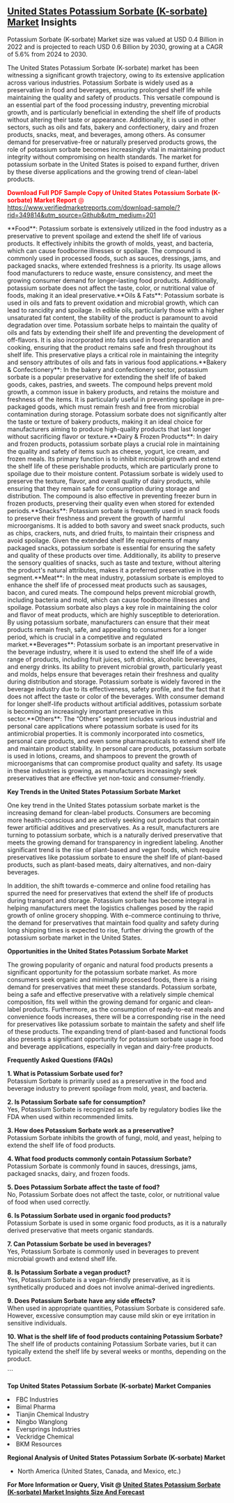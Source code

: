 <h2><a href="https://www.verifiedmarketreports.com/download-sample/?rid=349814&amp;utm_source=Github&amp;utm_medium=201" target="_blank">United States Potassium Sorbate (K-sorbate) Market</a> Insights</h2><p>Potassium Sorbate (K-sorbate) Market size was valued at USD 0.4 Billion in 2022 and is projected to reach USD 0.6 Billion by 2030, growing at a CAGR of 5.6% from 2024 to 2030.</p><p><p>The United States Potassium Sorbate (K-sorbate) market has been witnessing a significant growth trajectory, owing to its extensive application across various industries. Potassium Sorbate is widely used as a preservative in food and beverages, ensuring prolonged shelf life while maintaining the quality and safety of products. This versatile compound is an essential part of the food processing industry, preventing microbial growth, and is particularly beneficial in extending the shelf life of products without altering their taste or appearance. Additionally, it is used in other sectors, such as oils and fats, bakery and confectionery, dairy and frozen products, snacks, meat, and beverages, among others. As consumer demand for preservative-free or naturally preserved products grows, the role of potassium sorbate becomes increasingly vital in maintaining product integrity without compromising on health standards. The market for potassium sorbate in the United States is poised to expand further, driven by these diverse applications and the growing trend of clean-label products.<p><span class=""><span style="color: #ff0000;"><strong>Download Full PDF Sample Copy of United States Potassium Sorbate (K-sorbate) Market Report</strong> @ </span><a href="https://www.verifiedmarketreports.com/download-sample/?rid=349814&amp;utm_source=Github&amp;utm_medium=201" target="_blank">https://www.verifiedmarketreports.com/download-sample/?rid=349814&amp;utm_source=Github&amp;utm_medium=201</a></span></p></p><p>**Food**: Potassium sorbate is extensively utilized in the food industry as a preservative to prevent spoilage and extend the shelf life of various products. It effectively inhibits the growth of molds, yeast, and bacteria, which can cause foodborne illnesses or spoilage. The compound is commonly used in processed foods, such as sauces, dressings, jams, and packaged snacks, where extended freshness is a priority. Its usage allows food manufacturers to reduce waste, ensure consistency, and meet the growing consumer demand for longer-lasting food products. Additionally, potassium sorbate does not affect the taste, color, or nutritional value of foods, making it an ideal preservative.**Oils & Fats**: Potassium sorbate is used in oils and fats to prevent oxidation and microbial growth, which can lead to rancidity and spoilage. In edible oils, particularly those with a higher unsaturated fat content, the stability of the product is paramount to avoid degradation over time. Potassium sorbate helps to maintain the quality of oils and fats by extending their shelf life and preventing the development of off-flavors. It is also incorporated into fats used in food preparation and cooking, ensuring that the product remains safe and fresh throughout its shelf life. This preservative plays a critical role in maintaining the integrity and sensory attributes of oils and fats in various food applications.**Bakery & Confectionery**: In the bakery and confectionery sector, potassium sorbate is a popular preservative for extending the shelf life of baked goods, cakes, pastries, and sweets. The compound helps prevent mold growth, a common issue in bakery products, and retains the moisture and freshness of the items. It is particularly useful in preventing spoilage in pre-packaged goods, which must remain fresh and free from microbial contamination during storage. Potassium sorbate does not significantly alter the taste or texture of bakery products, making it an ideal choice for manufacturers aiming to produce high-quality products that last longer without sacrificing flavor or texture.**Dairy & Frozen Products**: In dairy and frozen products, potassium sorbate plays a crucial role in maintaining the quality and safety of items such as cheese, yogurt, ice cream, and frozen meals. Its primary function is to inhibit microbial growth and extend the shelf life of these perishable products, which are particularly prone to spoilage due to their moisture content. Potassium sorbate is widely used to preserve the texture, flavor, and overall quality of dairy products, while ensuring that they remain safe for consumption during storage and distribution. The compound is also effective in preventing freezer burn in frozen products, preserving their quality even when stored for extended periods.**Snacks**: Potassium sorbate is frequently used in snack foods to preserve their freshness and prevent the growth of harmful microorganisms. It is added to both savory and sweet snack products, such as chips, crackers, nuts, and dried fruits, to maintain their crispness and avoid spoilage. Given the extended shelf life requirements of many packaged snacks, potassium sorbate is essential for ensuring the safety and quality of these products over time. Additionally, its ability to preserve the sensory qualities of snacks, such as taste and texture, without altering the product's natural attributes, makes it a preferred preservative in this segment.**Meat**: In the meat industry, potassium sorbate is employed to enhance the shelf life of processed meat products such as sausages, bacon, and cured meats. The compound helps prevent microbial growth, including bacteria and mold, which can cause foodborne illnesses and spoilage. Potassium sorbate also plays a key role in maintaining the color and flavor of meat products, which are highly susceptible to deterioration. By using potassium sorbate, manufacturers can ensure that their meat products remain fresh, safe, and appealing to consumers for a longer period, which is crucial in a competitive and regulated market.**Beverages**: Potassium sorbate is an important preservative in the beverage industry, where it is used to extend the shelf life of a wide range of products, including fruit juices, soft drinks, alcoholic beverages, and energy drinks. Its ability to prevent microbial growth, particularly yeast and molds, helps ensure that beverages retain their freshness and quality during distribution and storage. Potassium sorbate is widely favored in the beverage industry due to its effectiveness, safety profile, and the fact that it does not affect the taste or color of the beverages. With consumer demand for longer shelf-life products without artificial additives, potassium sorbate is becoming an increasingly important preservative in this sector.**Others**: The “Others” segment includes various industrial and personal care applications where potassium sorbate is used for its antimicrobial properties. It is commonly incorporated into cosmetics, personal care products, and even some pharmaceuticals to extend shelf life and maintain product stability. In personal care products, potassium sorbate is used in lotions, creams, and shampoos to prevent the growth of microorganisms that can compromise product quality and safety. Its usage in these industries is growing, as manufacturers increasingly seek preservatives that are effective yet non-toxic and consumer-friendly.<p><strong>Key Trends in the United States Potassium Sorbate Market</strong></p><p>One key trend in the United States potassium sorbate market is the increasing demand for clean-label products. Consumers are becoming more health-conscious and are actively seeking out products that contain fewer artificial additives and preservatives. As a result, manufacturers are turning to potassium sorbate, which is a naturally derived preservative that meets the growing demand for transparency in ingredient labeling. Another significant trend is the rise of plant-based and vegan foods, which require preservatives like potassium sorbate to ensure the shelf life of plant-based products, such as plant-based meats, dairy alternatives, and non-dairy beverages.</p><p>In addition, the shift towards e-commerce and online food retailing has spurred the need for preservatives that extend the shelf life of products during transport and storage. Potassium sorbate has become integral in helping manufacturers meet the logistics challenges posed by the rapid growth of online grocery shopping. With e-commerce continuing to thrive, the demand for preservatives that maintain food quality and safety during long shipping times is expected to rise, further driving the growth of the potassium sorbate market in the United States.</p><p><strong>Opportunities in the United States Potassium Sorbate Market</strong></p><p>The growing popularity of organic and natural food products presents a significant opportunity for the potassium sorbate market. As more consumers seek organic and minimally processed foods, there is a rising demand for preservatives that meet these standards. Potassium sorbate, being a safe and effective preservative with a relatively simple chemical composition, fits well within the growing demand for organic and clean-label products. Furthermore, as the consumption of ready-to-eat meals and convenience foods increases, there will be a corresponding rise in the need for preservatives like potassium sorbate to maintain the safety and shelf life of these products. The expanding trend of plant-based and functional foods also presents a significant opportunity for potassium sorbate usage in food and beverage applications, especially in vegan and dairy-free products.</p><p><strong>Frequently Asked Questions (FAQs)</strong></p><p><strong>1. What is Potassium Sorbate used for?</strong><br>Potassium Sorbate is primarily used as a preservative in the food and beverage industry to prevent spoilage from mold, yeast, and bacteria.</p><p><strong>2. Is Potassium Sorbate safe for consumption?</strong><br>Yes, Potassium Sorbate is recognized as safe by regulatory bodies like the FDA when used within recommended limits.</p><p><strong>3. How does Potassium Sorbate work as a preservative?</strong><br>Potassium Sorbate inhibits the growth of fungi, mold, and yeast, helping to extend the shelf life of food products.</p><p><strong>4. What food products commonly contain Potassium Sorbate?</strong><br>Potassium Sorbate is commonly found in sauces, dressings, jams, packaged snacks, dairy, and frozen foods.</p><p><strong>5. Does Potassium Sorbate affect the taste of food?</strong><br>No, Potassium Sorbate does not affect the taste, color, or nutritional value of food when used correctly.</p><p><strong>6. Is Potassium Sorbate used in organic food products?</strong><br>Potassium Sorbate is used in some organic food products, as it is a naturally derived preservative that meets organic standards.</p><p><strong>7. Can Potassium Sorbate be used in beverages?</strong><br>Yes, Potassium Sorbate is commonly used in beverages to prevent microbial growth and extend shelf life.</p><p><strong>8. Is Potassium Sorbate a vegan product?</strong><br>Yes, Potassium Sorbate is a vegan-friendly preservative, as it is synthetically produced and does not involve animal-derived ingredients.</p><p><strong>9. Does Potassium Sorbate have any side effects?</strong><br>When used in appropriate quantities, Potassium Sorbate is considered safe. However, excessive consumption may cause mild skin or eye irritation in sensitive individuals.</p><p><strong>10. What is the shelf life of food products containing Potassium Sorbate?</strong><br>The shelf life of products containing Potassium Sorbate varies, but it can typically extend the shelf life by several weeks or months, depending on the product.</p>```</p><p><strong>Top United States Potassium Sorbate (K-sorbate) Market Companies</strong></p><div data-test-id=""><p><li>FBC Industries</li><li> Bimal Pharma</li><li> Tianjin Chemical Industry</li><li> Ningbo Wanglong</li><li> Eversprings Industries</li><li> Veckridge Chemical</li><li> BKM Resources</li></p><div><strong>Regional Analysis of&nbsp;United States Potassium Sorbate (K-sorbate) Market</strong></div><ul><li dir="ltr"><p dir="ltr">North America&nbsp;(United States, Canada, and Mexico, etc.)</p></li></ul><p><strong>For More Information or Query, Visit @&nbsp;</strong><strong><a href="https://www.verifiedmarketreports.com/product/potassium-sorbate-k-sorbate-market/?utm_source=Github&amp;utm_medium=201" target="_blank">United States Potassium Sorbate (K-sorbate) Market Insights Size And Forecast</a></strong></p></div>
